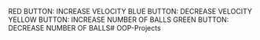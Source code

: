 RED BUTTON: INCREASE VELOCITY
BLUE BUTTON: DECREASE VELOCITY
YELLOW BUTTON: INCREASE NUMBER OF BALLS
GREEN BUTTON: DECREASE NUMBER OF BALLS# OOP-Projects
